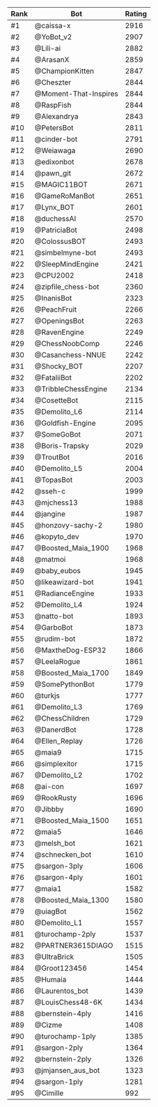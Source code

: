 Rank|Bot|Rating
---|---|---
#1|@caissa-x|2916
#2|@YoBot_v2|2907
#3|@Lili-ai|2882
#4|@ArasanX|2859
#5|@ChampionKitten|2847
#6|@Cheszter|2844
#7|@Moment-That-Inspires|2844
#8|@RaspFish|2844
#9|@Alexandrya|2843
#10|@PetersBot|2811
#11|@cinder-bot|2791
#12|@Weiawaga|2690
#13|@edixonbot|2678
#14|@pawn_git|2672
#15|@MAGIC11BOT|2671
#16|@GameRoManBot|2651
#17|@Lynx_BOT|2601
#18|@duchessAI|2570
#19|@PatriciaBot|2498
#20|@ColossusBOT|2493
#21|@simbelmyne-bot|2493
#22|@SleepMindEngine|2421
#23|@CPU2002|2418
#24|@zipfile_chess-bot|2360
#25|@InanisBot|2323
#26|@PeachFruit|2266
#27|@OpeningsBot|2263
#28|@RavenEngine|2249
#29|@ChessNoobComp|2246
#30|@Casanchess-NNUE|2242
#31|@Shocky_BOT|2207
#32|@FataliiBot|2202
#33|@TribbleChessEngine|2134
#34|@CosetteBot|2115
#35|@Demolito_L6|2114
#36|@Goldfish-Engine|2095
#37|@SomeGoBot|2071
#38|@Boris-Trapsky|2029
#39|@TroutBot|2016
#40|@Demolito_L5|2004
#41|@TopasBot|2003
#42|@sseh-c|1999
#43|@mjchess13|1988
#44|@jangine|1987
#45|@honzovy-sachy-2|1980
#46|@kopyto_dev|1970
#47|@Boosted_Maia_1900|1968
#48|@matmoi|1968
#49|@baby_eubos|1945
#50|@likeawizard-bot|1941
#51|@RadianceEngine|1933
#52|@Demolito_L4|1924
#53|@natto-bot|1893
#54|@GarboBot|1873
#55|@rudim-bot|1872
#56|@MaxtheDog-ESP32|1866
#57|@LeelaRogue|1861
#58|@Boosted_Maia_1700|1849
#59|@SomePythonBot|1779
#60|@turkjs|1777
#61|@Demolito_L3|1769
#62|@ChessChildren|1729
#63|@DanerdBot|1728
#64|@Ellen_Replay|1726
#65|@maia9|1715
#66|@simplexitor|1715
#67|@Demolito_L2|1702
#68|@ai-con|1697
#69|@RookRusty|1696
#70|@Jibbby|1690
#71|@Boosted_Maia_1500|1651
#72|@maia5|1646
#73|@melsh_bot|1621
#74|@schnecken_bot|1610
#75|@sargon-3ply|1606
#76|@sargon-4ply|1601
#77|@maia1|1582
#78|@Boosted_Maia_1300|1580
#79|@uiagBot|1562
#80|@Demolito_L1|1557
#81|@turochamp-2ply|1537
#82|@PARTNER3615DIAGO|1515
#83|@UltraBrick|1505
#84|@Groot123456|1454
#85|@Humaia|1444
#86|@Laurentos_bot|1439
#87|@LouisChess48-6K|1434
#88|@bernstein-4ply|1416
#89|@Cizme|1408
#90|@turochamp-1ply|1385
#91|@sargon-2ply|1364
#92|@bernstein-2ply|1326
#93|@jmjansen_aus_bot|1323
#94|@sargon-1ply|1281
#95|@Cimille|992
